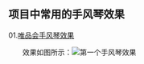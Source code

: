 ## 项目中常用的手风琴效果
01.[唯品会手风琴效果](https://github.com/flyingpig2016/Website-accordion-effects/tree/master/01project/index.html)

&emsp;&emsp;效果如图所示：![第一个手风琴效果](https://github.com/flyingpig2016/Website-accordion-effects/blob/master/videos/1.gif?raw=true)
